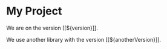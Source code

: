# My Project

We are on the version [[${version}]].

We use another library with the version [[${anotherVersion}]].